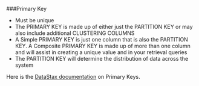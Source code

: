 ###Primary Key
* Must be unique
* The PRIMARY KEY is made up of either just the PARTITION KEY or may also include additional CLUSTERING COLUMNS
* A Simple PRIMARY KEY is just one column that is also the PARTITION KEY. A Composite PRIMARY KEY is made up of more than one column and will assist in creating a unique value and in your retrieval queries
* The PARTITION KEY will determine the distribution of data across the system

Here is the [DataStax documentation](https://docs.datastax.com/en/cql/3.3/cql/cql_using/useSimplePrimaryKeyConcept.html#useSimplePrimaryKeyConcept) on Primary Keys.